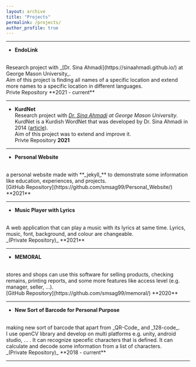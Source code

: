 ```yaml
---
layout: archive
title: "Projects"
permalink: /projects/
author_profile: true
---
```


<hr>

<!-- - **Graphical FTP Client-Server**
<br>
An FTP client-server application that capable to send file to server by clients and to store it by server, and clients can download files on server.
<br>
[GitHub Repository](https://github.com/smsag99/Graphical_FTP_ClientServer/) **2022**
<br>
<hr> -->

- **EndoLink**
<br>
Research project with _[Dr. Sina Ahmadi](https://sinaahmadi.github.io/) at George Mason University_.<br>
Aim of this project is finding all names of a specific location and extend more names to a specific location in different languages.
<br>
Privte Repository **2021 - current**
<br>
<hr>

- **KurdNet**
  <br>
  Research project with _[Dr. Sina Ahmadi](https://sinaahmadi.github.io/) at George Mason University_.<br>
  KurdNet is a Kurdish WordNet that was developed by Dr. Sina Ahmadi in 2014 ([article](https://aclanthology.org/W14-0101/)).<br>
  Aim of this project was to extend and improve it.
  <br>
  Privte Repository **2021**
  <br>

<hr>

- **Personal Website**
<br>
a personal website made with **_jekyll_** to demonstrate some information like education, experiences, and projects.
<br>
[GitHub Repository](https://github.com/smsag99/Personal_Website/) **2021**
<br>
<hr>

- **Music Player with Lyrics**
<br>
A web application that can play a music with its lyrics at same time. Lyrics, music, font, background, and colour are changeable.
<br>
_(Private Repository)_ **2021**
<br>
<hr>

- **MEMORAL**
<br>
stores and shops can use this software for selling products, checking remains, printing reports, and some more features like access level (e.g. manager, seller, ...).
<br>
[GitHub Repository](https://github.com/smsag99/memoral/) **2020**
<br>
<hr>

- **New Sort of Barcode for Personal Purpose**
<br>
making new sort of barcode that apart from _QR-Code_ and _128-code_.<br>
I use openCV library and develop on multi platforms e.g. unity, android studio, ... .
It can recognize specefic characters that is defined. It can calculate and decode some information from a list of characters.
<br>
_(Private Repository)_ **2018 - current**
<br>
<hr>
